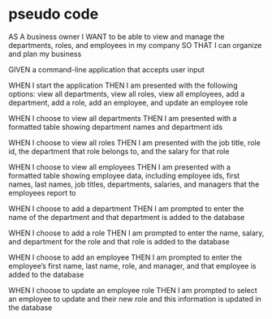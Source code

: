# pseudo code


AS A business owner
I WANT to be able to view and manage the departments, roles, and employees in my company
SO THAT I can organize and plan my business



GIVEN a command-line application that accepts user input

WHEN I start the application
THEN I am presented with the following options: view all departments, view all roles, view all employees, add a department, add a role, add an employee, and update an employee role
<!-- TODO: - Set up list of option using inquirer
           - Need a way to link each option selected to a different prompt -->
WHEN I choose to view all departments
THEN I am presented with a formatted table showing department names and department ids
<!-- TODO: Possible GET request, how to show table in terminal?? -->
WHEN I choose to view all roles
THEN I am presented with the job title, role id, the department that role belongs to, and the salary for that role
<!-- TODO: Possible GET request, possible sub-selection of roles?? -->
WHEN I choose to view all employees
THEN I am presented with a formatted table showing employee data, including employee ids, first names, last names, job titles, departments, salaries, and managers that the employees report to
<!-- TODO: Possible GET request -->
WHEN I choose to add a department
THEN I am prompted to enter the name of the department and that department is added to the database
<!-- TODO:  Possible POST request?? -->
WHEN I choose to add a role
THEN I am prompted to enter the name, salary, and department for the role and that role is added to the database
<!-- TODO: Possible POST request?? 
            how to get list of existing roles in prompt??? -->
WHEN I choose to add an employee
THEN I am prompted to enter the employee’s first name, last name, role, and manager, and that employee is added to the database
<!-- TODO: Possible POST request??
            how to get existing managers in prompt??? -->
WHEN I choose to update an employee role
THEN I am prompted to select an employee to update and their new role and this information is updated in the database 
<!-- TODO: Possible PUT request?? -->


<!-- NOTES: can use switch/case for selection listed departments and roles ect -->
